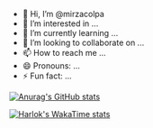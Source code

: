 - 👋 Hi, I’m @mirzacolpa
- 👀 I’m interested in ...
- 🌱 I’m currently learning ...
- 💞️ I’m looking to collaborate on ...
- 📫 How to reach me ...
- 😄 Pronouns: ...
- ⚡ Fun fact: ...


[![Anurag's GitHub stats](https://github-readme-stats.vercel.app/api?username=mirzacolpa)](https://github.com/anuraghazra/github-readme-stats)

[![Harlok's WakaTime stats](https://github-readme-stats.vercel.app/api/wakatime?username=mirzacolpa)](https://github.com/anuraghazra/github-readme-stats)
<!---
mirzacolpa/mirzacolpa is a ✨ special ✨ repository because its `README.md` (this file) appears on your GitHub profile.
You can click the Preview link to take a look at your changes.
--->
